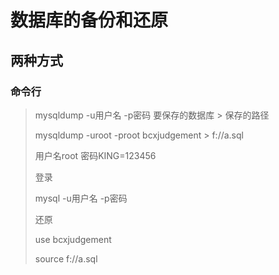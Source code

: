 # 数据库的备份和还原

## 两种方式

### 命令行

>mysqldump -u用户名 -p密码 要保存的数据库 > 保存的路径
>
>mysqldump -uroot -proot bcxjudgement > f://a.sql
>
>用户名root 密码KING=123456
>
> 登录
>
>mysql -u用户名 -p密码
>
>
>
>还原
>
>use bcxjudgement
>
>source f://a.sql